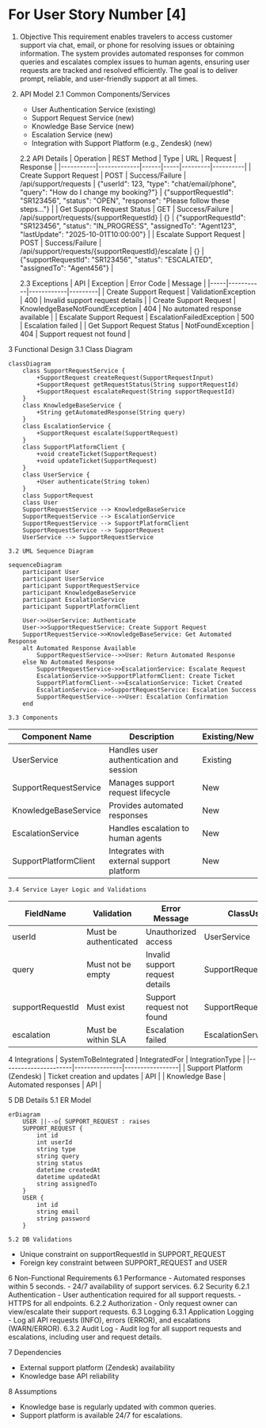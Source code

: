 # For User Story Number [4]
1. Objective
This requirement enables travelers to access customer support via chat, email, or phone for resolving issues or obtaining information. The system provides automated responses for common queries and escalates complex issues to human agents, ensuring user requests are tracked and resolved efficiently. The goal is to deliver prompt, reliable, and user-friendly support at all times.

2. API Model
	2.1 Common Components/Services
	- User Authentication Service (existing)
	- Support Request Service (new)
	- Knowledge Base Service (new)
	- Escalation Service (new)
	- Integration with Support Platform (e.g., Zendesk) (new)

	2.2 API Details
| Operation | REST Method | Type | URL | Request | Response |
|-----------|-------------|------|-----|---------|----------|
| Create Support Request | POST | Success/Failure | /api/support/requests | {"userId": 123, "type": "chat/email/phone", "query": "How do I change my booking?"} | {"supportRequestId": "SR123456", "status": "OPEN", "response": "Please follow these steps..."} |
| Get Support Request Status | GET | Success/Failure | /api/support/requests/{supportRequestId} | {} | {"supportRequestId": "SR123456", "status": "IN_PROGRESS", "assignedTo": "Agent123", "lastUpdate": "2025-10-01T10:00:00"} |
| Escalate Support Request | POST | Success/Failure | /api/support/requests/{supportRequestId}/escalate | {} | {"supportRequestId": "SR123456", "status": "ESCALATED", "assignedTo": "Agent456"} |

	2.3 Exceptions
| API | Exception | Error Code | Message |
|-----|-----------|------------|---------|
| Create Support Request | ValidationException | 400 | Invalid support request details |
| Create Support Request | KnowledgeBaseNotFoundException | 404 | No automated response available |
| Escalate Support Request | EscalationFailedException | 500 | Escalation failed |
| Get Support Request Status | NotFoundException | 404 | Support request not found |

3 Functional Design
	3.1 Class Diagram
```mermaid
classDiagram
    class SupportRequestService {
        +SupportRequest createRequest(SupportRequestInput)
        +SupportRequest getRequestStatus(String supportRequestId)
        +SupportRequest escalateRequest(String supportRequestId)
    }
    class KnowledgeBaseService {
        +String getAutomatedResponse(String query)
    }
    class EscalationService {
        +SupportRequest escalate(SupportRequest)
    }
    class SupportPlatformClient {
        +void createTicket(SupportRequest)
        +void updateTicket(SupportRequest)
    }
    class UserService {
        +User authenticate(String token)
    }
    class SupportRequest
    class User
    SupportRequestService --> KnowledgeBaseService
    SupportRequestService --> EscalationService
    SupportRequestService --> SupportPlatformClient
    SupportRequestService --> SupportRequest
    UserService --> SupportRequestService
```
	3.2 UML Sequence Diagram
```mermaid
sequenceDiagram
    participant User
    participant UserService
    participant SupportRequestService
    participant KnowledgeBaseService
    participant EscalationService
    participant SupportPlatformClient

    User->>UserService: Authenticate
    User->>SupportRequestService: Create Support Request
    SupportRequestService->>KnowledgeBaseService: Get Automated Response
    alt Automated Response Available
        SupportRequestService-->>User: Return Automated Response
    else No Automated Response
        SupportRequestService->>EscalationService: Escalate Request
        EscalationService->>SupportPlatformClient: Create Ticket
        SupportPlatformClient-->>EscalationService: Ticket Created
        EscalationService-->>SupportRequestService: Escalation Success
        SupportRequestService-->>User: Escalation Confirmation
    end
```
	3.3 Components
| Component Name | Description | Existing/New |
|----------------|-------------|--------------|
| UserService | Handles user authentication and session | Existing |
| SupportRequestService | Manages support request lifecycle | New |
| KnowledgeBaseService | Provides automated responses | New |
| EscalationService | Handles escalation to human agents | New |
| SupportPlatformClient | Integrates with external support platform | New |

	3.4 Service Layer Logic and Validations
| FieldName | Validation | Error Message | ClassUsed |
|-----------|------------|--------------|-----------|
| userId | Must be authenticated | Unauthorized access | UserService |
| query | Must not be empty | Invalid support request details | SupportRequestService |
| supportRequestId | Must exist | Support request not found | SupportRequestService |
| escalation | Must be within SLA | Escalation failed | EscalationService |

4 Integrations
| SystemToBeIntegrated | IntegratedFor | IntegrationType |
|----------------------|---------------|-----------------|
| Support Platform (Zendesk) | Ticket creation and updates | API |
| Knowledge Base | Automated responses | API |

5 DB Details
	5.1 ER Model
```mermaid
erDiagram
    USER ||--o{ SUPPORT_REQUEST : raises
    SUPPORT_REQUEST {
        int id
        int userId
        string type
        string query
        string status
        datetime createdAt
        datetime updatedAt
        string assignedTo
    }
    USER {
        int id
        string email
        string password
    }
```
	5.2 DB Validations
- Unique constraint on supportRequestId in SUPPORT_REQUEST
- Foreign key constraint between SUPPORT_REQUEST and USER

6 Non-Functional Requirements
	6.1 Performance
	- Automated responses within 5 seconds.
	- 24/7 availability of support services.
	6.2 Security
		6.2.1 Authentication
		- User authentication required for all support requests.
		- HTTPS for all endpoints.
		6.2.2 Authorization
		- Only request owner can view/escalate their support requests.
	6.3 Logging
		6.3.1 Application Logging
		- Log all API requests (INFO), errors (ERROR), and escalations (WARN/ERROR).
		6.3.2 Audit Log
		- Audit log for all support requests and escalations, including user and request details.

7 Dependencies
- External support platform (Zendesk) availability
- Knowledge base API reliability

8 Assumptions
- Knowledge base is regularly updated with common queries.
- Support platform is available 24/7 for escalations.
